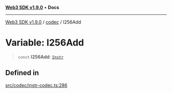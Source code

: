 [**Web3 SDK v1.9.0**](../../../README.md) • **Docs**

***

[Web3 SDK v1.9.0](../../../globals.md) / [codec](../README.md) / I256Add

# Variable: I256Add

> `const` **I256Add**: [`Instr`](../type-aliases/Instr.md)

## Defined in

[src/codec/instr-codec.ts:286](https://github.com/Mystic-Nayy/alephium-web3/blob/ee41f5e0e7d7fb0b155fe62f05b2ac03772895ca/packages/web3/src/codec/instr-codec.ts#L286)
